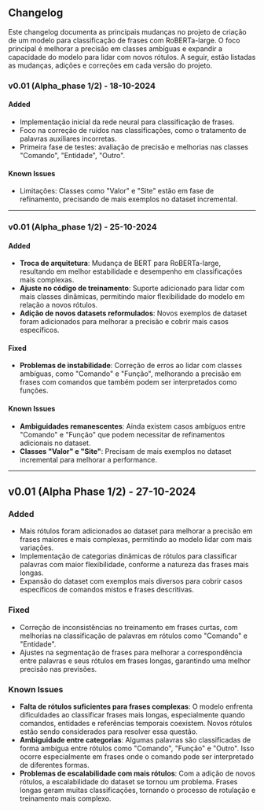 ## Changelog

Este changelog documenta as principais mudanças no projeto de criação de um modelo para classificação de frases com RoBERTa-large. O foco principal é melhorar a precisão em classes ambíguas e expandir a capacidade do modelo para lidar com novos rótulos. A seguir, estão listadas as mudanças, adições e correções em cada versão do projeto.

### v0.01 (Alpha_phase 1/2) - 18-10-2024
#### Added
- Implementação inicial da rede neural para classificação de frases.
- Foco na correção de ruídos nas classificações, como o tratamento de palavras auxiliares incorretas.
- Primeira fase de testes: avaliação de precisão e melhorias nas classes "Comando", "Entidade", "Outro".
  
#### Known Issues
- Limitações: Classes como "Valor" e "Site" estão em fase de refinamento, precisando de mais exemplos no dataset incremental.

---

### v0.01 (Alpha_phase 1/2) - 25-10-2024
#### Added
- **Troca de arquitetura**: Mudança de BERT para RoBERTa-large, resultando em melhor estabilidade e desempenho em classificações mais complexas.
- **Ajuste no código de treinamento**: Suporte adicionado para lidar com mais classes dinâmicas, permitindo maior flexibilidade do modelo em relação a novos rótulos.
- **Adição de novos datasets reformulados**: Novos exemplos de dataset foram adicionados para melhorar a precisão e cobrir mais casos específicos.

#### Fixed
- **Problemas de instabilidade**: Correção de erros ao lidar com classes ambíguas, como "Comando" e "Função", melhorando a precisão em frases com comandos que também podem ser interpretados como funções.

#### Known Issues
- **Ambiguidades remanescentes**: Ainda existem casos ambíguos entre "Comando" e "Função" que podem necessitar de refinamentos adicionais no dataset.
- **Classes "Valor" e "Site"**: Precisam de mais exemplos no dataset incremental para melhorar a performance.

---

## v0.01 (Alpha Phase 1/2) - 27-10-2024

### **Added**
- Mais rótulos foram adicionados ao dataset para melhorar a precisão em frases maiores e mais complexas, permitindo ao modelo lidar com mais variações.
- Implementação de categorias dinâmicas de rótulos para classificar palavras com maior flexibilidade, conforme a natureza das frases mais longas.
- Expansão do dataset com exemplos mais diversos para cobrir casos específicos de comandos mistos e frases descritivas.

### **Fixed**
- Correção de inconsistências no treinamento em frases curtas, com melhorias na classificação de palavras em rótulos como "Comando" e "Entidade".
- Ajustes na segmentação de frases para melhorar a correspondência entre palavras e seus rótulos em frases longas, garantindo uma melhor precisão nas previsões.

### **Known Issues**
- **Falta de rótulos suficientes para frases complexas**: O modelo enfrenta dificuldades ao classificar frases mais longas, especialmente quando comandos, entidades e referências temporais coexistem. Novos rótulos estão sendo considerados para resolver essa questão.
- **Ambiguidade entre categorias**: Algumas palavras são classificadas de forma ambígua entre rótulos como "Comando", "Função" e "Outro". Isso ocorre especialmente em frases onde o comando pode ser interpretado de diferentes formas.
- **Problemas de escalabilidade com mais rótulos**: Com a adição de novos rótulos, a escalabilidade do dataset se tornou um problema. Frases longas geram muitas classificações, tornando o processo de rotulação e treinamento mais complexo.

